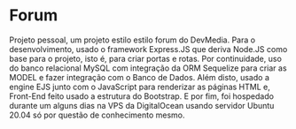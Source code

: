# Forum
Projeto pessoal, um projeto estilo estilo forum do DevMedia.
Para o desenvolvimento, usado o framework Express.JS que deriva Node.JS como base para o projeto, isto é, para criar portas e rotas.
Por continuidade, uso do banco relacional MySQL
com integração da ORM Sequelize para criar as MODEL e fazer integração com o Banco de Dados.
Além disto, usado a engine EJS junto com o JavaScript para renderizar as páginas HTML e, Front-End feito usado a estrutura do Bootstrap.
E por fim, foi hospedado durante um alguns dias na VPS da DigitalOcean usando servidor Ubuntu 20.04 só por questão de conhecimento mesmo.
